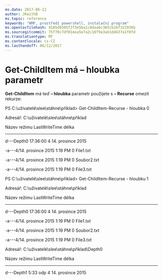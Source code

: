```yaml
---
ms.date: 2017-06-12
author: JKeithB
ms.topic: reference
keywords: "WMF, prostředí powershell, instalační program"
ms.openlocfilehash: 4185d9395f2f3e5ba1c8daa0c365cb2bf322936b
ms.sourcegitcommit: 75f70c7df01eea5e7a2c16f9a3ab1dd437a1f8fd
ms.translationtype: MT
ms.contentlocale: cs-CZ
ms.lasthandoff: 06/12/2017
---
```

# <a name="get-childitem-has--depth-parameter"></a>Get-ChildItem má – hloubka parametr
**Get-ChildItem** má teď **– hloubka** parametr použijete s **– Recurse** omezit rekurze:

PS C:\\uživatelé\\slee\\stáhne\\příklad&gt; Get-ChildItem-Recurse - hloubka 0

Adresář: C:\\uživatelé\\slee\\stáhne\\příklad

Název režimu LastWriteTime délka

---- ------------- ------ ----

d---Depth0 17:36:00 4 14. prosince 2015

-a---4/14. prosince 2015 1:19 PM 0 File1.txt

-a---4/14. prosince 2015 1:19 PM 0 Soubor2.txt

-a---4/14. prosince 2015 1:19 PM 0 File3.txt

PS C:\\uživatelé\\slee\\stáhne\\příklad&gt; Get-ChildItem-Recurse - hloubku 1

Adresář: C:\\uživatelé\\slee\\stáhne\\příklad

Název režimu LastWriteTime délka

---- ------------- ------ ----

d---Depth0 17:36:00 4 14. prosince 2015

-a---4/14. prosince 2015 1:19 PM 0 File1.txt

-a---4/14. prosince 2015 1:19 PM 0 Soubor2.txt

-a---4/14. prosince 2015 1:19 PM 0 File3.txt

Adresář: C:\\uživatelé\\slee\\stáhne\\příklad\\Depth0

Název režimu LastWriteTime délka

---- ------------- ------ ----

d---Depth1 5:33 odp 4 14. prosince 2015

